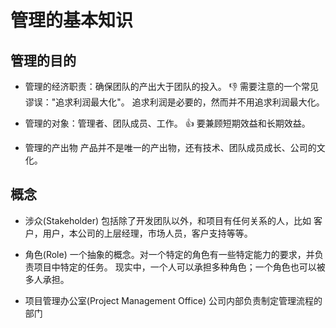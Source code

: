 # 管理的基本知识

## 管理的目的
- 管理的经济职责：确保团队的产出大于团队的投入。
  :thumbsdown: 需要注意的一个常见谬误："追求利润最大化"。
  追求利润是必要的，然而并不用追求利润最大化。

- 管理的对象：管理者、团队成员、工作。
  :thumbsup: 要兼顾短期效益和长期效益。

- 管理的产出物
  产品并不是唯一的产出物，还有技术、团队成员成长、公司的文化。

## 概念

- 涉众(Stakeholder)
  包括除了开发团队以外，和项目有任何关系的人，比如 客户，用户，本公司的上层经理，市场人员，客户支持等等。

- 角色(Role)
  一个抽象的概念。对一个特定的角色有一些特定能力的要求，并负责项目中特定的任务。
	现实中，一个人可以承担多种角色；一个角色也可以被多人承担。

- 项目管理办公室(Project Management Office)
  公司内部负责制定管理流程的部门

